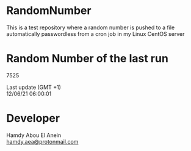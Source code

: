 # RandomNumber    
This is a test repository where a random number is pushed to a file automatically passwordless from a cron job in my Linux CentOS server    
# Random Number of the last run   
7525
      
Last update (GMT +1)    
12/06/21 06:00:01
# Developer    
Hamdy Abou El Anein   
hamdy.aea@protonmail.com
